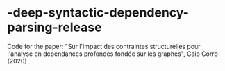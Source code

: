 # -deep-syntactic-dependency-parsing-release
Code for the paper: "Sur l'impact des contraintes structurelles pour l'analyse en dépendances profondes fondée sur les graphes", Caio Corro (2020)
